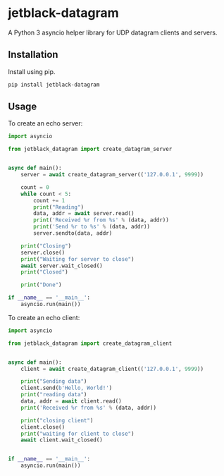 # jetblack-datagram

A Python 3 asyncio helper library for UDP datagram clients and servers.

## Installation

Install using pip.

```bash
pip install jetblack-datagram
```

## Usage

To create an echo server:

```python
import asyncio

from jetblack_datagram import create_datagram_server


async def main():
    server = await create_datagram_server(('127.0.0.1', 9999))

    count = 0
    while count < 5:
        count += 1
        print("Reading")
        data, addr = await server.read()
        print('Received %r from %s' % (data, addr))
        print('Send %r to %s' % (data, addr))
        server.sendto(data, addr)

    print("Closing")
    server.close()
    print("Waiting for server to close")
    await server.wait_closed()
    print("Closed")

    print("Done")

if __name__ == '__main__':
    asyncio.run(main())
```

To create an echo client:

```python
import asyncio

from jetblack_datagram import create_datagram_client


async def main():
    client = await create_datagram_client(('127.0.0.1', 9999))

    print("Sending data")
    client.send(b'Hello, World!')
    print("reading data")
    data, addr = await client.read()
    print('Received %r from %s' % (data, addr))

    print("closing client")
    client.close()
    print("waiting for client to close")
    await client.wait_closed()


if __name__ == '__main__':
    asyncio.run(main())
```
